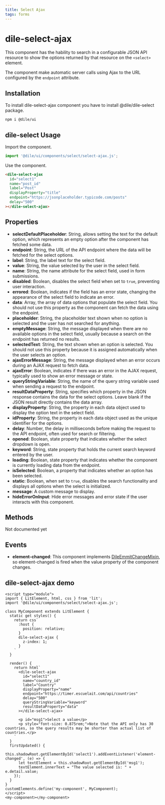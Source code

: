 ```yaml
---
title: Select Ajax
tags: forms
---
```


# dile-select-ajax

This component has the hability to search in a configurable JSON API resource to show the options returned by that resource on the ```<select>``` element.

The component make automatic server calls using Ajax to the URL configured by the ```endpoint``` attribute.

## Installation

To install dile-select-ajax component you have to install @dile/dile-select package.

```bash
npm i @dile/ui
```

## dile-select Usage

Import the component.

```javascript
import '@dile/ui/components/select/select-ajax.js';
```

Use the component.

```html
<dile-select-ajax 
  id="select1"
  name="post_id"
  label="Post"
  displayProperty="title" 
  endpoint="https://jsonplaceholder.typicode.com/posts"
  delay="500"
></dile-select-ajax>
```

## Properties

- **selectDefaultPlaceholder**: String, allows setting the text for the default option, which represents an empty option after the component has fetched some data.
- **endpoint**: String, the URL of the API endpoint where the data will be fetched for the select options.
- **label**: String, the label text for the select field.
- **value**: String, the value selected by the user in the select field.
- **name**: String, the name attribute for the select field, used in form submissions.
- **disabled**: Boolean, disables the select field when set to `true`, preventing user interaction.
- **errored**: Boolean, indicates if the field has an error state, changing the appearance of the select field to indicate an error.
- **data**: Array, the array of data options that populate the select field. You should not use this property as the component can fetch the data using the endpoint.
- **placeholder**: String, the placeholder text shown when no option is selected and the user has not searched for anything.
- **emptyMessage**: String, the message displayed when there are no available options in the select field, usually because a search on the endpoint has returned no results.
- **selectedText**: String, the text shown when an option is selected. You should not use this property because it is assigned automatically when the user selects an option.
- **ajaxErrorMessage**: String, the message displayed when an error occurs during an AJAX request to fetch data.
- **ajaxError**: Boolean, indicates if there was an error in the AJAX request, typically used to show an error message or state.
- **queryStringVariable**: String, the name of the query string variable used when sending a request to the endpoint.
- **resultDataProperty**: String, specifies which property in the JSON response contains the data for the select options. Leave blank if the JSON result directly contains the data array.
- **displayProperty**: String, the property in each data object used to display the option text in the select field.
- **idProperty**: String, the property in each data object used as the unique identifier for the options.
- **delay**: Number, the delay in milliseconds before making the request to the API endpoint, often used for search or filtering.
- **opened**: Boolean, state property that indicates whether the select dropdown is open.
- **keyword**: String, state property that holds the current search keyword entered by the user.
- **loading**: Boolean, state property that indicates whether the component is currently loading data from the endpoint.
- **isSelected**: Boolean, a property that indicates whether an option has been selected.
- **static**: Boolean, when set to `true`, disables the search functionality and displays all options when the select is initialized.
- **message**: A custom message to display.
- **hideErrorOnInput**: Hide error messages and error state if the user interacts with this component.

## Methods

Not documented yet

## Events

- **element-changed**: This component implements [DileEmmitChangeMixin](https://dile-components.polydile.com/mixins/dile-emmit-change-mixin/), so element-changed is fired when the value property of the component changes.

## dile-select-ajax demo

```html:preview
<script type="module">
import { LitElement, html, css } from 'lit';
import '@dile/ui/components/select/select-ajax.js';

class MyComponent extends LitElement {
  static get styles() {
    return css`
      :host {
        position: relative;
      }
      dile-select-ajax {
        z-index: 1;
      }
    `
  }

  render() {
    return html`
      <dile-select-ajax 
        id="select1"
        name="country_id"
        label="Country"
        displayProperty="name" 
        endpoint="https://timer.escuelait.com/api/countries"
        delay="500"
        queryStringVariable="keyword"
        resultDataProperty="data"
      ></dile-select-ajax>

      <p id="msg1">Select a value</p>
      <p style="font-size: 0.875rem;">Note that the API only has 30 countries, so the query results may be shorter than actual list of countries.</p>
    `
  }
  firstUpdated() {
    this.shadowRoot.getElementById('select1').addEventListener('element-changed', (e) => {
      let textElement = this.shadowRoot.getElementById('msg1');
      textElement.innerText = "The value selected is: " + e.detail.value;
    });
  }
}
customElements.define('my-component', MyComponent);
</script>
<my-component></my-component>
```
